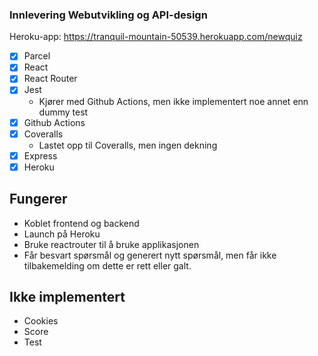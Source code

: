 ### Innlevering Webutvikling og API-design

Heroku-app:
https://tranquil-mountain-50539.herokuapp.com/newquiz

* [x] Parcel
* [x]  React
* [x]  React Router
* [x]  Jest
    * Kjører med Github Actions, men ikke implementert noe annet enn dummy test
* [x]  Github Actions
* [x]  Coveralls
    * Lastet opp til Coveralls, men ingen dekning
* [x]  Express
* [x]  Heroku

## Fungerer 
* Koblet frontend og backend 
* Launch på Heroku 
* Bruke reactrouter til å bruke applikasjonen
* Får besvart spørsmål og generert nytt spørsmål, men får ikke tilbakemelding om dette er rett eller galt.

## Ikke implementert 
* Cookies 
* Score
* Test
